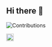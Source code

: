 ## Hi there 👋

<!--
**yutanpo1227/yutanpo1227** is a ✨ _special_ ✨ repository because its `README.md` (this file) appears on your GitHub profile.

Here are some ideas to get you started:

- 🔭 I’m currently working on ...
- 🌱 I’m currently learning ...
- 👯 I’m looking to collaborate on ...
- 🤔 I’m looking for help with ...
- 💬 Ask me about ...
- 📫 How to reach me: ...
- 😄 Pronouns: ...
- ⚡ Fun fact: ...
-->

![Contributions](https://badgen.net/github/commits/long-910/long-910.github.io)


<p align="left">
    <a href="https://zenn.dev/yutapon_juice">
        <img height="20" src="https://badgen.org/img/zenn/yutapon_juice/articles?style=plastic" />
    </a>
</p>